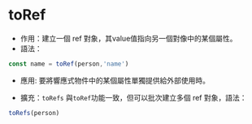 # toRef

- 作用：建立一個 ref 對象，其value值指向另一個對像中的某個屬性。
- 語法：

```js
const name = toRef(person,'name')
```

- 應用: 要將響應式物件中的某個屬性單獨提供給外部使用時。

- 擴充：`toRefs` 與`toRef`功能一致，但可以批次建立多個 ref 對象，語法：

```js
toRefs(person)
```
